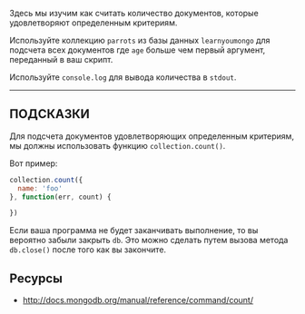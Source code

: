 Здесь мы изучим как считать количество документов, которые удовлетворяют 
определенным критериям.

Используйте коллекцию `parrots` из базы данных `learnyoumongo` для подсчета 
всех документов где `age` больше чем первый аргумент, переданный в ваш скрипт.

Используйте `console.log` для вывода количества в `stdout`.

-----------------------------------------------------------
## ПОДСКАЗКИ

Для подсчета документов удовлетворяющих определенным критериям,
мы должны использовать функцию `collection.count()`.

Вот пример:

```js
collection.count({
  name: 'foo'
}, function(err, count) {

})
```

Если ваша программа не будет заканчивать выполнение, то вы вероятно забыли закрыть `db`. 
Это можно сделать путем вызова метода `db.close()` после того как вы закончите.

## Ресурсы
* http://docs.mongodb.org/manual/reference/command/count/
